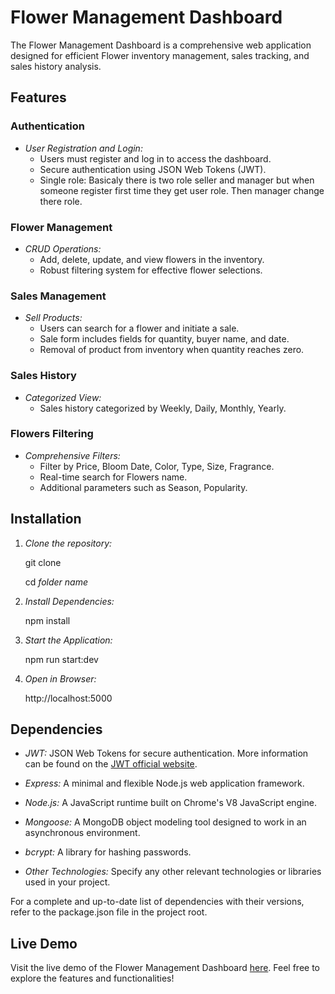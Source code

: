 # Flower Management Dashboard

The Flower Management Dashboard is a comprehensive web application designed for efficient Flower inventory management, sales tracking, and sales history analysis.

## Features

### Authentication

- _User Registration and Login:_
  - Users must register and log in to access the dashboard.
  - Secure authentication using JSON Web Tokens (JWT).
  - Single role: Basicaly there is two role seller and manager but when someone register first time they get user role. Then manager change there role.

### Flower Management

- _CRUD Operations:_
  - Add, delete, update, and view flowers in the inventory.
  - Robust filtering system for effective flower selections.

### Sales Management

- _Sell Products:_
  - Users can search for a flower and initiate a sale.
  - Sale form includes fields for quantity, buyer name, and date.
  - Removal of product from inventory when quantity reaches zero.

### Sales History

- _Categorized View:_
  - Sales history categorized by Weekly, Daily, Monthly, Yearly.

### Flowers Filtering

- _Comprehensive Filters:_
  - Filter by Price, Bloom Date, Color, Type, Size, Fragrance.
  - Real-time search for Flowers name.
  - Additional parameters such as Season, Popularity.

## Installation

1. _Clone the repository:_

   git clone 

   cd _folder name_

2. _Install Dependencies:_

   npm install

3. _Start the Application:_

   npm run start:dev

4. _Open in Browser:_

   http://localhost:5000

## Dependencies

- _JWT:_ JSON Web Tokens for secure authentication. More information can be found on the [JWT official website](https://jwt.io/).

- _Express:_ A minimal and flexible Node.js web application framework.

- _Node.js:_ A JavaScript runtime built on Chrome's V8 JavaScript engine.

- _Mongoose:_ A MongoDB object modeling tool designed to work in an asynchronous environment.

- _bcrypt:_ A library for hashing passwords.

- _Other Technologies:_ Specify any other relevant technologies or libraries used in your project.

For a complete and up-to-date list of dependencies with their versions, refer to the package.json file in the project root.

## Live Demo

Visit the live demo of the Flower Management Dashboard [here](). Feel free to explore the features and functionalities!
